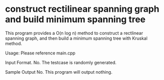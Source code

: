 # construct rectilinear spanning graph and build minimum spanning tree 
This program provides a O(n log n) method to construct a rectlinear spanning graph,
and then build a minimum spanning tree with Kruskal method.

Usage:
Please reference main.cpp

Input Format.
No.
The testcase is randomly generated.

Sample Output
No.
This program will output nothing.


